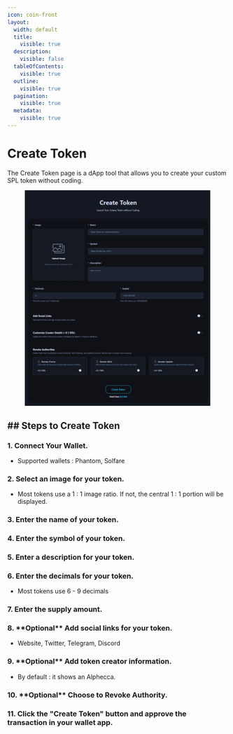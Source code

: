 ```yaml
---
icon: coin-front
layout:
  width: default
  title:
    visible: true
  description:
    visible: false
  tableOfContents:
    visible: true
  outline:
    visible: true
  pagination:
    visible: true
  metadata:
    visible: true
---
```


# Create Token

The Create Token page is a dApp tool that allows you to create your custom SPL token without coding.

<figure><img src=".gitbook/assets/create_token.png" alt=""><figcaption></figcaption></figure>

## ## Steps to Create Token

### 1. Connect Your Wallet.

* Supported wallets : Phantom, Solfare

### 2. Select an image for your token.

* Most tokens use a 1 : 1 image ratio. If not, the central 1 : 1 portion will be displayed.

### 3. Enter the name of your token.

### 4. Enter the symbol of your token.

### 5. Enter a description for your token.

### 6. Enter the decimals for your token.

* Most tokens use 6 - 9 decimals

### 7. Enter the supply amount.

### 8. \*\*Optional\*\* Add social links for your token.

* Website, Twitter, Telegram, Discord

### 9. \*\*Optional\*\* Add token creator information.

* By default : it shows an Alphecca.

### 10. \*\*Optional\*\* Choose to Revoke Authority.

### 11. Click the "Create Token" button and approve the transaction in your wallet app.
